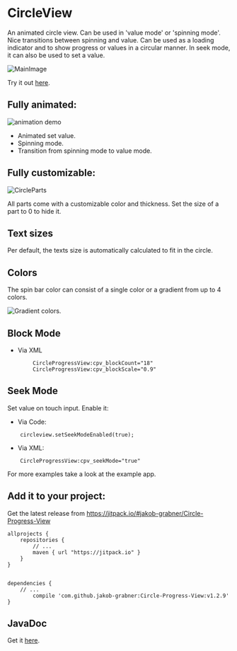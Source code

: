 # CircleView
An animated circle view. Can be used in 'value mode' or 'spinning mode'. Nice transitions between spinning and value. Can be used as a loading indicator and to show progress or values in a circular manner. In seek mode, it can also be used to set a value.

![MainImage](https://raw.githubusercontent.com/jakob-grabner/Circle-Progress-View/master/media/big.png)

Try it out [here](https://play.google.com/store/apps/details?id=at.grabner.example.circleprogressview).

## Fully animated:
![animation demo](https://raw.githubusercontent.com/jakob-grabner/Circle-Progress-View/master/media/demo.gif)

- Animated set value.
- Spinning mode.
- Transition from spinning mode to value mode.

## Fully customizable:

![CircleParts](https://raw.githubusercontent.com/jakob-grabner/Circle-Progress-View/master/media/CircleParts.PNG)

All parts come with a customizable color and thickness. Set the size of a part to 0 to hide it. 

## Text sizes
Per default, the texts size is automatically calculated to fit in the circle. 

## Colors
The spin bar color can consist of a single color or a gradient from up to 4 colors.

![Gradient colors.](https://raw.githubusercontent.com/jakob-grabner/Circle-Progress-View/master/media/ColorGradient.jpg)

## Block Mode
- Via XML
```
        CircleProgressView:cpv_blockCount="18"
        CircleProgressView:cpv_blockScale="0.9"
```

## Seek Mode
Set value on touch input. Enable it:
- Via Code:
```
	circleview.setSeekModeEnabled(true);
```
- Via XML:
```
	CircleProgressView:cpv_seekMode="true"
```


For more examples take a look at the example app.


## Add it to your project:

Get the latest release from https://jitpack.io/#jakob-grabner/Circle-Progress-View 

	allprojects {
	    repositories {
	        // ...
	        maven { url "https://jitpack.io" }
	    }
	}
	
	
	dependencies {
		// ...
	        compile 'com.github.jakob-grabner:Circle-Progress-View:v1.2.9'
	}
	
## JavaDoc

Get it [here](https://jitpack.io/com/github/jakob-grabner/Circle-Progress-View/v1.2.9/javadoc/).
